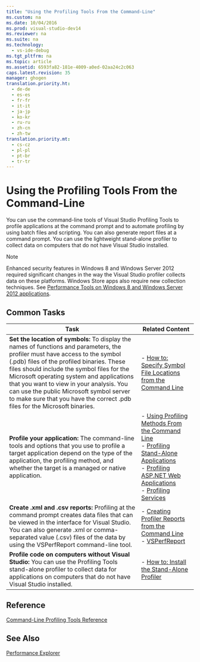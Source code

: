 ```yaml
---
title: "Using the Profiling Tools From the Command-Line"
ms.custom: na
ms.date: 10/04/2016
ms.prod: visual-studio-dev14
ms.reviewer: na
ms.suite: na
ms.technology: 
  - vs-ide-debug
ms.tgt_pltfrm: na
ms.topic: article
ms.assetid: 6593fa82-181e-4009-a0ed-02aa24c2c063
caps.latest.revision: 35
manager: ghogen
translation.priority.ht: 
  - de-de
  - es-es
  - fr-fr
  - it-it
  - ja-jp
  - ko-kr
  - ru-ru
  - zh-cn
  - zh-tw
translation.priority.mt: 
  - cs-cz
  - pl-pl
  - pt-br
  - tr-tr
---
```

# Using the Profiling Tools From the Command-Line
You can use the command-line tools of Visual Studio Profiling Tools to profile applications at the command prompt and to automate profiling by using batch files and scripting. You can also generate report files at a command prompt. You can use the lightweight stand-alone profiler to collect data on computers that do not have Visual Studio installed.  
  
> [!NOTE]
>  Enhanced security features in Windows 8 and Windows Server 2012 required significant changes in the way the Visual Studio profiler collects data on these platforms. Windows Store apps also require new collection techniques. See [Performance Tools on Windows 8 and Windows Server 2012 applications](../VS_IDE/Performance-Tools-on-Windows-8-and-Windows-Server-2012-applications.md).  
  
## Common Tasks  
  
|Task|Related Content|  
|----------|---------------------|  
|**Set the location of symbols:** To display the names of functions and parameters, the profiler must have access to the symbol (.pdb) files of the profiled binaries. These files should include the symbol files for the Microsoft operating system and applications that you want to view in your analysis. You can use the public Microsoft symbol server to make sure that you have the correct .pdb files for the Microsoft binaries.|-   [How to: Specify Symbol File Locations from the Command Line](../VS_IDE/How-to--Specify-Symbol-File-Locations-from-the-Command-Line.md)|  
|**Profile your application:** The command-line tools and options that you use to profile a target application depend on the type of the application, the profiling method, and whether the target is a managed or native application.|-   [Using Profiling Methods From the Command Line](../VS_IDE/Using-Profiling-Methods-to-Collect-Performance-Data-from-the-Command-Line.md)<br />-   [Profiling Stand-Alone Applications](../VS_IDE/Command-Line-Profiling-of-Stand-Alone-Applications.md)<br />-   [Profiling ASP.NET Web Applications](../VS_IDE/Command-Line-Profiling-of-ASP.NET-Web-Applications.md)<br />-   [Profiling Services](../VS_IDE/Command-Line-Profiling-of-Services.md)|  
|**Create .xml and .csv reports:** Profiling at the command prompt creates data files that can be viewed in the interface for Visual Studio. You can also generate .xml or comma-separated value (.csv) files of the data by using the VSPerfReport command-line tool.|-   [Creating Profiler Reports from the Command Line](../VS_IDE/Creating-Profiler-Reports-from-the-Command-Line.md)<br />-   [VSPerfReport](../VS_IDE/VSPerfReport.md)|  
|**Profile code on computers without Visual Studio:** You can use the Profiling Tools stand-alone profiler to collect data for applications on computers that do not have Visual Studio installed.|-   [How to: Install the Stand-Alone Profiler](../VS_IDE/How-to--Install-the-Stand-Alone-Profiler.md)|  
  
## Reference  
 [Command-Line Profiling Tools Reference](../VS_IDE/Command-Line-Profiling-Tools-Reference.md)  
  
## See Also  
 [Performance Explorer](../VS_IDE/Performance-Explorer.md)